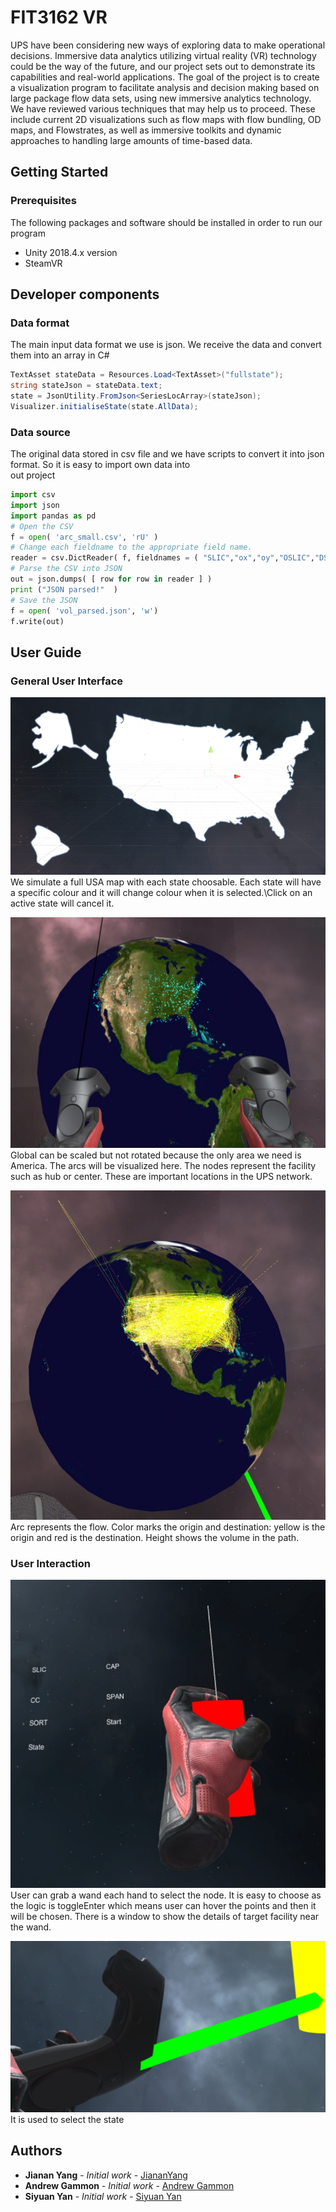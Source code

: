 # FIT3162 VR

UPS have been considering new ways of exploring data to make operational decisions. Immersive data analytics utilizing virtual reality (VR) technology could be the way of the future, and our project sets out to demonstrate its capabilities and real-world applications. The goal of the project is to create a visualization program to facilitate analysis and decision
making based on large package flow data sets, using new immersive analytics technology. We have reviewed various techniques that may help us to proceed. These include current 2D visualizations such as flow maps with flow bundling, OD maps, and Flowstrates, as well
as immersive toolkits and dynamic approaches to handling large amounts of time-based
data.  

## Getting Started
### Prerequisites
The following packages and software should be installed in order to run our program
- Unity 2018.4.x version
- SteamVR

## Developer components
### Data format
The main input data format we use is json. We receive the data and convert them into an array in C#
```csharp
TextAsset stateData = Resources.Load<TextAsset>("fullstate");
string stateJson = stateData.text;
state = JsonUtility.FromJson<SeriesLocArray>(stateJson);
Visualizer.initialiseState(state.AllData);
```
### Data source
The original data stored in csv file and we have scripts to convert it into json format. So it is easy to import own data into\
out project
```python
import csv  
import json  
import pandas as pd
# Open the CSV  
f = open( 'arc_small.csv', 'rU' )  
# Change each fieldname to the appropriate field name. 
reader = csv.DictReader( f, fieldnames = ( "SLIC","ox","oy","OSLIC","DSLIC","VOL","dx","dy","VOL_LEVEL=" ))  
# Parse the CSV into JSON  
out = json.dumps( [ row for row in reader ] )  
print ("JSON parsed!"  )
# Save the JSON  
f = open( 'vol_parsed.json', 'w')  
f.write(out)  
```

## User Guide
### General User Interface
![alt text](images/color_state.png)
We simulate a full USA map with each state choosable. Each state will have a specific colour and it will change colour when it is selected.\Click on an active state will cancel it.

![alt text](images/origin.png)
Global can be scaled but not rotated because the only area we need is America. The arcs will be visualized here.
The nodes represent the facility such as hub or center. These are important locations in the UPS network. 

![alt text](images/2000arcs.png)
Arc represents the flow. Color marks the origin and destination: yellow is the origin and red is the destination. Height shows the volume in the path.

### User Interaction
![alt text](images/grab.png)
User can grab a wand each hand to select the node. It is easy to choose as the logic is toggleEnter which means user can hover the points and then it will be chosen. There is a window to show the details of target facility near the wand.

![alt text](images/lasertag.png)
It is used to select the state


## Authors

* **Jianan Yang** - *Initial work* - [JiananYang](https://github.com/wemonster)
* **Andrew Gammon** - *Initial work* - [Andrew Gammon](https://github.com/Azdares)
* **Siyuan Yan** - *Initial work* - [Siyuan Yan](https://github.com/redlessme)
